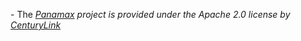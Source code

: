 \- The _[Panamax](http://panamax.io) project is provided under the Apache 2.0 license by [CenturyLink](http://centurylinklabs.com)_